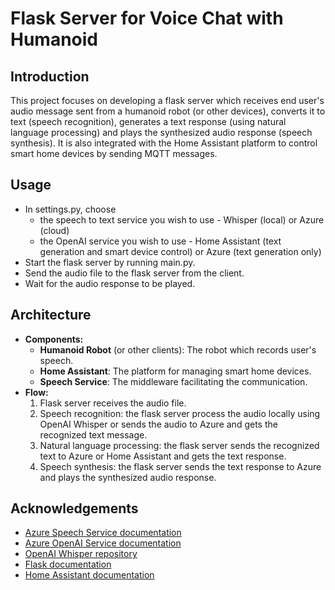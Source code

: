 # Flask Server for Voice Chat with Humanoid

## Introduction
This project focuses on developing a flask server which receives end user's audio message 
sent from a humanoid robot (or other devices), converts it to text (speech recognition), generates a text response 
(using natural language processing) and plays the synthesized audio response (speech synthesis).
It is also integrated with the Home Assistant platform to control smart home devices by sending MQTT messages.

## Usage
- In settings.py, choose
  - the speech to text service you wish to use - Whisper (local) or Azure (cloud)
  - the OpenAI service you wish to use - Home Assistant (text generation and smart device control) or Azure (text generation only)
- Start the flask server by running main.py.
- Send the audio file to the flask server from the client.
- Wait for the audio response to be played.

## Architecture
- **Components:**
  - **Humanoid Robot** (or other clients): The robot which records user's speech.
  - **Home Assistant**: The platform for managing smart home devices.
  - **Speech Service**: The middleware facilitating the communication.
- **Flow:**
  1. Flask server receives the audio file.
  2. Speech recognition: the flask server process the audio locally using OpenAI Whisper or sends the audio to Azure and gets the recognized text message.
  3. Natural language processing: the flask server sends the recognized text to Azure or Home Assistant and gets the text response.
  4. Speech synthesis: the flask server sends the text response to Azure and plays the synthesized audio response.

## Acknowledgements
- [Azure Speech Service documentation](https://learn.microsoft.com/en-us/azure/ai-services/speech-service/)
- [Azure OpenAI Service documentation](https://learn.microsoft.com/en-us/azure/ai-services/openai/)
- [OpenAI Whisper repository](https://github.com/openai/whisper)
- [Flask documentation](https://flask.palletsprojects.com/en/3.0.x/)
- [Home Assistant documentation](https://www.home-assistant.io/docs/)